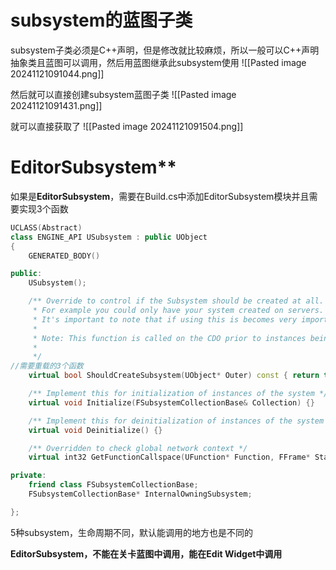 
# subsystem的蓝图子类

subsystem子类必须是C++声明，但是修改就比较麻烦，所以一般可以C++声明抽象类且蓝图可以调用，然后用蓝图继承此subsystem使用
![[Pasted image 20241121091044.png]]

然后就可以直接创建subsystem蓝图子类
![[Pasted image 20241121091431.png]]

就可以直接获取了
![[Pasted image 20241121091504.png]]



# **EditorSubsystem****

如果是**EditorSubsystem**，需要在Build.cs中添加EditorSubsystem模块并且需要实现3个函数
```C++
UCLASS(Abstract)
class ENGINE_API USubsystem : public UObject
{
	GENERATED_BODY()

public:
	USubsystem();

	/** Override to control if the Subsystem should be created at all.
	 * For example you could only have your system created on servers.
	 * It's important to note that if using this is becomes very important to null check whenever getting the Subsystem.
	 *
	 * Note: This function is called on the CDO prior to instances being created!
	 *
	 */
//需要重载的3个函数
	virtual bool ShouldCreateSubsystem(UObject* Outer) const { return true; }

	/** Implement this for initialization of instances of the system */
	virtual void Initialize(FSubsystemCollectionBase& Collection) {}

	/** Implement this for deinitialization of instances of the system */
	virtual void Deinitialize() {}

	/** Overridden to check global network context */
	virtual int32 GetFunctionCallspace(UFunction* Function, FFrame* Stack) override;

private:
	friend class FSubsystemCollectionBase;
	FSubsystemCollectionBase* InternalOwningSubsystem;

};
```


5种subsystem，生命周期不同，默认能调用的地方也是不同的

**EditorSubsystem，不能在关卡蓝图中调用，能在Edit Widget中调用**